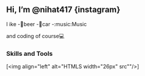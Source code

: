 ##  Hi, I’m @nihat417 {instagram}
I ike 
-:beer:beer
-:car:car
-:music:Music

and coding of course:computer:

### Skills and Tools
[<img align="left" alt="HTMLS width="26px" src""/>]

<!---
nihat417/nihat417 is a ✨ special ✨ repository because its `README.md` (this file) appears on your GitHub profile.
You can click the Preview link to take a look at your changes.
--->

